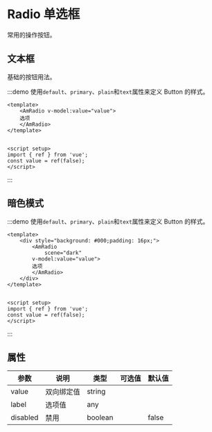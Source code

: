 # Radio 单选框

常用的操作按钮。

## 文本框

基础的按钮用法。

:::demo 使用`default`、`primary`、`plain`和`text`属性来定义 Button 的样式。
```vue
<template>
    <AmRadio v-model:value="value">
    选项
    </AmRadio>
</template>


<script setup>
import { ref } from 'vue';
const value = ref(false);
</script>
```
:::

## 暗色模式

:::demo 使用`default`、`primary`、`plain`和`text`属性来定义 Button 的样式。
```vue
<template>
    <div style="background: #000;padding: 16px;">
        <AmRadio 
            scene="dark"
        v-model:value="value">
        选项
        </AmRadio>
    </div>
</template>


<script setup>
import { ref } from 'vue';
const value = ref(false);
</script>
```
:::

## 属性

| 参数 | 说明 | 类型 | 可选值 | 默认值 |
| --- | --- | --- | --- | --- |
| value | 双向绑定值 | string |  |  |
| label | 选项值 | any |  |  |
| disabled | 禁用 | boolean |  | false |
